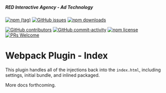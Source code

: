##### RED Interactive Agency - Ad Technology

[![npm (tag)](https://img.shields.io/npm/v/@ff0000-ad-tech%2Fwp-plugin-index.svg?style=flat-square)](https://www.npmjs.com/package/@ff0000-ad-tech%2Fwp-plugin-index)
[![GitHub issues](https://img.shields.io/github/issues/ff0000-ad-tech/wp-plugin-index.svg?style=flat-square)](https://github.com/ff0000-ad-tech/wp-plugin-index)
[![npm downloads](https://img.shields.io/npm/dm/@ff0000-ad-tech%2Fwp-plugin-index.svg?style=flat-square)](https://www.npmjs.com/package/@ff0000-ad-tech%2Fwp-plugin-index)

[![GitHub contributors](https://img.shields.io/github/contributors/ff0000-ad-tech/wp-plugin-index.svg?style=flat-square)](https://github.com/ff0000-ad-tech/wp-plugin-index/graphs/contributors/)
[![GitHub commit-activity](https://img.shields.io/github/commit-activity/y/ff0000-ad-tech/wp-plugin-index.svg?style=flat-square)](https://github.com/ff0000-ad-tech/wp-plugin-index/commits/master)
[![npm license](https://img.shields.io/npm/l/@ff0000-ad-tech%2Fwp-plugin-index.svg?style=flat-square)](https://github.com/ff0000-ad-tech/wp-plugin-index/blob/master/LICENSE)
[![PRs Welcome](https://img.shields.io/badge/PRs-welcome-brightgreen.svg?style=flat-square)](http://makeapullrequest.com)

# Webpack Plugin - Index

This plugin handles all of the injections back into the `index.html`, including settings, initial bundle, and inlined packaged. 

More docs forthcoming.
